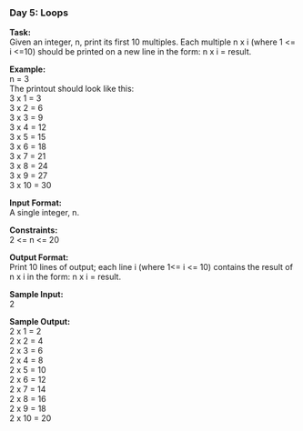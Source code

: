 ### Day 5: Loops
**Task:** </br>
Given an integer, n, print its first 10 multiples. Each multiple n x i (where 1 <= i <=10) should be printed on a new line in the form: n x i = result.

**Example:** </br>
n = 3 </br>
The printout should look like this: </br>
3 x 1 = 3 </br>
3 x 2 = 6 </br>
3 x 3 = 9 </br>
3 x 4 = 12 </br>
3 x 5 = 15 </br>
3 x 6 = 18 </br>
3 x 7 = 21 </br>
3 x 8 = 24 </br>
3 x 9 = 27 </br>
3 x 10 = 30

**Input Format:** </br>
A single integer, n.

**Constraints:** </br>
 2 <= n <= 20

**Output Format:** </br>
Print 10 lines of output; each line i (where 1<= i <= 10) contains the result of n x i in the form:
n x i = result.

**Sample Input:** </br>
2 </br>

**Sample Output:** </br>
2 x 1 = 2 </br>
2 x 2 = 4 </br>
2 x 3 = 6 </br>
2 x 4 = 8 </br>
2 x 5 = 10 </br>
2 x 6 = 12 </br>
2 x 7 = 14 </br>
2 x 8 = 16 </br>
2 x 9 = 18 </br>
2 x 10 = 20